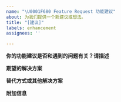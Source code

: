 ```yaml
---
name: "\U0001F680 Feature Request 功能建议"
about: 为我们提供一个新建议或想法。
title: "[建议]"
labels: enhancement
assignees: ''

---
```


**你的功能建议是否和遇到的问题有关？请描述**
<!--简明准确地描述你所遇到的问题。-->

**期望的解决方案**
<!--简明准确地描述你想要的解决方法。-->

**替代方式或其他解决方案**
<!--简明准确地描述你思考过的其他解决方案。-->

**附加信息**
<!--提供关于问题的任何其他信息或屏幕截图。-->
